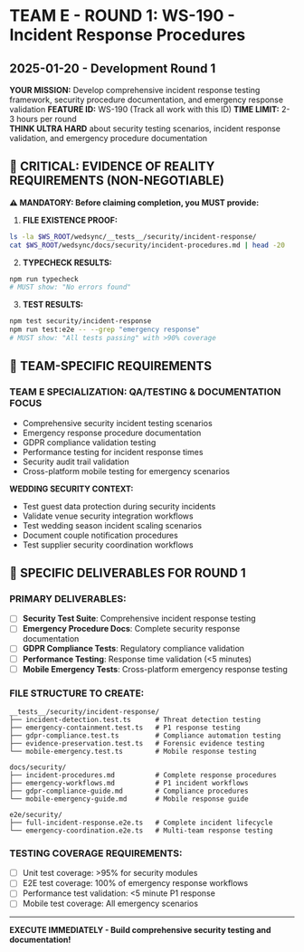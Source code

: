 # TEAM E - ROUND 1: WS-190 - Incident Response Procedures
## 2025-01-20 - Development Round 1

**YOUR MISSION:** Develop comprehensive incident response testing framework, security procedure documentation, and emergency response validation
**FEATURE ID:** WS-190 (Track all work with this ID)
**TIME LIMIT:** 2-3 hours per round  
**THINK ULTRA HARD** about security testing scenarios, incident response validation, and emergency procedure documentation

## 🚨 CRITICAL: EVIDENCE OF REALITY REQUIREMENTS (NON-NEGOTIABLE)

**⚠️ MANDATORY: Before claiming completion, you MUST provide:**

1. **FILE EXISTENCE PROOF:**
```bash
ls -la $WS_ROOT/wedsync/__tests__/security/incident-response/
cat $WS_ROOT/wedsync/docs/security/incident-procedures.md | head -20
```

2. **TYPECHECK RESULTS:**
```bash
npm run typecheck
# MUST show: "No errors found"
```

3. **TEST RESULTS:**
```bash
npm test security/incident-response
npm run test:e2e -- --grep "emergency response"
# MUST show: "All tests passing" with >90% coverage
```

## 🎯 TEAM-SPECIFIC REQUIREMENTS

### TEAM E SPECIALIZATION: **QA/TESTING & DOCUMENTATION FOCUS**
- Comprehensive security incident testing scenarios
- Emergency response procedure documentation
- GDPR compliance validation testing
- Performance testing for incident response times
- Security audit trail validation
- Cross-platform mobile testing for emergency scenarios

**WEDDING SECURITY CONTEXT:**
- Test guest data protection during security incidents
- Validate venue security integration workflows
- Test wedding season incident scaling scenarios
- Document couple notification procedures
- Test supplier security coordination workflows

## 🎯 SPECIFIC DELIVERABLES FOR ROUND 1

### PRIMARY DELIVERABLES:
- [ ] **Security Test Suite**: Comprehensive incident response testing
- [ ] **Emergency Procedure Docs**: Complete security response documentation
- [ ] **GDPR Compliance Tests**: Regulatory compliance validation
- [ ] **Performance Testing**: Response time validation (<5 minutes)
- [ ] **Mobile Emergency Tests**: Cross-platform emergency response testing

### FILE STRUCTURE TO CREATE:
```
__tests__/security/incident-response/
├── incident-detection.test.ts      # Threat detection testing
├── emergency-containment.test.ts   # P1 response testing
├── gdpr-compliance.test.ts         # Compliance automation testing
├── evidence-preservation.test.ts   # Forensic evidence testing
└── mobile-emergency.test.ts        # Mobile response testing

docs/security/
├── incident-procedures.md          # Complete response procedures
├── emergency-workflows.md          # P1 incident workflows
├── gdpr-compliance-guide.md        # Compliance procedures
└── mobile-emergency-guide.md       # Mobile response guide

e2e/security/
├── full-incident-response.e2e.ts   # Complete incident lifecycle
└── emergency-coordination.e2e.ts   # Multi-team response testing
```

### TESTING COVERAGE REQUIREMENTS:
- [ ] Unit test coverage: >95% for security modules
- [ ] E2E test coverage: 100% of emergency response workflows
- [ ] Performance test validation: <5 minute P1 response
- [ ] Mobile test coverage: All emergency scenarios

---

**EXECUTE IMMEDIATELY - Build comprehensive security testing and documentation!**
